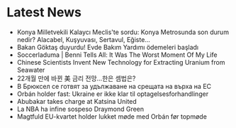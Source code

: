 # Latest News
-  Konya Milletvekili Kalaycı Meclis'te sordu: Konya Metrosunda son durum nedir? Alacabel, Kuşyuvası, Sertavul, Eğiste...
-  Bakan Göktaş duyurdu! Evde Bakım Yardımı ödemeleri başladı
-  Soccerladuma | Benni Tells All: It Was The Worst Moment Of My Life
-  Chinese Scientists Invent New Technology for Extracting Uranium from Seawater
-  22개월 만에 바뀐 美 금리 전망…한은 셈법은?
-  В Брюксел се готвят за удължаване на срещата на върха на ЕС
-  Orbán holder fast: Ukraine er ikke klar til optagelsesforhandlinger
-  Abubakar takes charge at Katsina United
-  La NBA ha infine sospeso Draymond Green
-  Magtfuld EU-kvartet holder lukket møde med Orbán før topmøde
